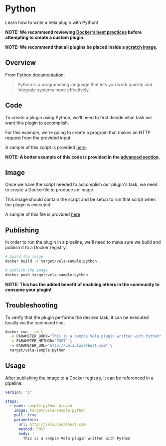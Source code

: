 # Python

Learn how to write a Vela plugin with Python!

**NOTE: We recommend reviewing [Docker's best practices](https://docs.docker.com/develop/develop-images/dockerfile_best-practices/) before attempting to create a custom plugin.**

**NOTE: We recommend that all plugins be placed inside a [scratch image](https://hub.docker.com/_/scratch).**

## Overview

From [Python documentation](https://www.python.org/):

> Python is a programming language that lets you work quickly and integrate systems more effectively.

## Code

To create a plugin using Python, we'll need to first decide what task we want this plugin to accomplish.

For this example, we're going to create a program that makes an HTTP request from the provided input.

A sample of this script is provided [here](vela-sample.py).

**NOTE: A better example of this code is provided in the [advanced section](advanced/vela-sample.py).**

## Image

Once we have the script needed to accomplish our plugin's task, we need to create a Dockerfile to produce an image.

This image should contain the script and be setup to run that script when the plugin is executed.

A sample of this file is provided [here](Dockerfile).

## Publishing

In order to run the plugin in a pipeline, we'll need to make sure we build and publish it to a Docker registry:

```sh
# build the image
docker build -t target/vela-sample:python .

# publish the image
docker push target/vela-sample:python
```

**NOTE: This has the added benefit of enabling others in the community to consume your plugin!**

## Troubleshooting

To verify that the plugin performs the desired task, it can be executed locally via the command line:

```sh
docker run --rm \
  -e PARAMETER_BODY="This is a sample Vela plugin written with Python" \
  -e PARAMETER_METHOD="POST" \
  -e PARAMETER_URL="http://vela.localhost.com" \
  target/vela-sample:python
```

## Usage

After publishing the image to a Docker registry, it can be referenced in a pipeline:

```yaml
version: "1"

steps:
  - name: sample python plugin
    image: target/vela-sample:python
    pull: true
    parameters:
      url: http://vela.localhost.com
      method: POST
      body: |
        This is a sample Vela plugin written with Python
```
